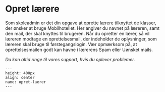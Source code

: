 
# Opret lærere

Som skoleadmin er det din opgave at oprette lærere tilknyttet de klasser, der ønsker at bruge Mobilhotellet. Her angiver du navnet på læreren, samt den mail, der skal knyttes til brugeren. Når du opretter en lærer, så vil læreren modtage en oprettelsesmail, der indeholder de oplysninger, som læreren skal bruge til førstegangslogin. Vær opmærksom på, at oprettelsesmailen godt kan havne i lærerens Spam eller Uønsket mails. 

*Du kan altid ringe til vores support, hvis du oplever problemer.*

```{figure} opret-laerer.png
---
height: 400px
align: center
name: opret-laerer
---
```